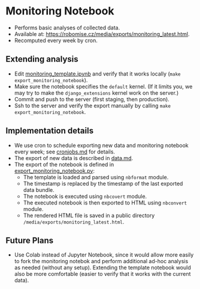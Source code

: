 # Monitoring Notebook

* Performs basic analyses of collected data.
* Available at: <https://robomise.cz/media/exports/monitoring_latest.html>.
* Recomputed every week by cron.

## Extending analysis

* Edit [monitoring_template.ipynb] and verify that it works locally
  (`make export_monitoring_notebook`).
* Make sure the notebook specifies the `default` kernel. (If it limits you,
  we may try to make the `django_extensions` kernel work on the server.)
* Commit and push to the server (first staging, then production).
* Ssh to the server and verify the export manually by calling `make export_monitoring_notebook`.

## Implementation details

* We use cron to schedule exporting new data and monitoring notebook every week;
  see [cronjobs.md](./cronjobs.md) for details.
* The export of new data is described in [data.md](./docs.md).
* The export of the notebook is defined in [export_monitoring_notebook.py]:
  * The template is loaded and parsed using `nbformat` module.
  * The timestamp is replaced by the timestamp of the last exported data bundle.
  * The notebook is executed using `nbcovert` module.
  * The executed notebook is then exported to HTML using `nbconvert` module.
  * The rendered HTML file is saved in a public directory `/media/exports/monitoring_latest.html`.


## Future Plans
* Use Colab instead of Jupyter Notebook, since it would allow more easily to fork the monitoring notebok
  and perform additional ad-hoc analysis as needed (without any setup). Extending the template
  notebook would also be more comfortable (easier to verify that it works with the current data).
  
  
[monitoring_template.ipynb]: ../backend/monitoring/notebooks/monitoring_template.ipynb
[export_monitoring_notebook.py]: ../backend/monitoring/management/commands/export_monitoring_notebook.py
